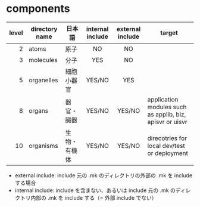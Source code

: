 # components

level | directory name | 日本語 | internal include | external include | target
-----:|---------------|-------|:----------------:|:----------------:|-------
2 | atoms      | 原子      | NO     | NO     | 
3 | molecules  | 分子      | YES    | NO     |
5 | organelles | 細胞小器官 | YES/NO | YES    |
8 | organs     | 器官・臓器 | YES/NO | YES/NO | application modules such as applib, biz, apisvr or uisvr
10 | organisms | 生物・有機体 | YES/NO | YES/NO | direcotries for local dev/test or deployment

- external include: include 元の .mk のディレクトリの外部の .mk を include する場合
- internal include: include を含まない、あるいは include 元の .mk のディレクトリ内部の .mk を include する（= 外部 include でない）
